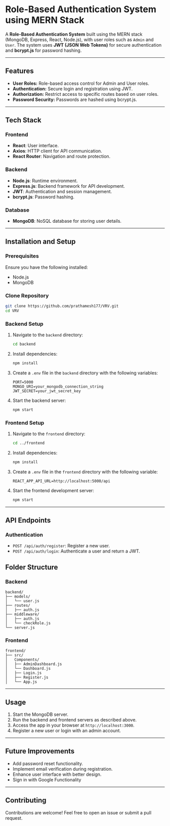 # Role-Based Authentication System using MERN Stack

A **Role-Based Authentication System** built using the MERN stack (MongoDB, Express, React, Node.js), with user roles such as `Admin` and `User`. The system uses **JWT (JSON Web Tokens)** for secure authentication and **bcrypt.js** for password hashing.

---

## Features

- **User Roles:** Role-based access control for Admin and User roles.
- **Authentication:** Secure login and registration using JWT.
- **Authorization:** Restrict access to specific routes based on user roles.
- **Password Security:** Passwords are hashed using bcrypt.js.
---

## Tech Stack

### Frontend
- **React**: User interface.
- **Axios**: HTTP client for API communication.
- **React Router**: Navigation and route protection.

### Backend
- **Node.js**: Runtime environment.
- **Express.js**: Backend framework for API development.
- **JWT**: Authentication and session management.
- **bcrypt.js**: Password hashing.

### Database
- **MongoDB**: NoSQL database for storing user details.

---

## Installation and Setup

### Prerequisites
Ensure you have the following installed:
- Node.js
- MongoDB

### Clone Repository
```bash
git clone https://github.com/prathamesh177/VRV.git
cd VRV
```

### Backend Setup
1. Navigate to the `backend` directory:
   ```bash
   cd backend
   ```
2. Install dependencies:
   ```bash
   npm install
   ```
3. Create a `.env` file in the `backend` directory with the following variables:
   ```env
   PORT=5000
   MONGO_URI=your_mongodb_connection_string
   JWT_SECRET=your_jwt_secret_key
   ```
4. Start the backend server:
   ```bash
   npm start
   ```

### Frontend Setup
1. Navigate to the `frontend` directory:
   ```bash
   cd ../frontend
   ```
2. Install dependencies:
   ```bash
   npm install
   ```
3. Create a `.env` file in the `frontend` directory with the following variable:
   ```env
   REACT_APP_API_URL=http://localhost:5000/api
   ```
4. Start the frontend development server:
   ```bash
   npm start
   ```

---

## API Endpoints

### Authentication
- `POST /api/auth/register`: Register a new user.
- `POST /api/auth/login`: Authenticate a user and return a JWT.


## Folder Structure

### Backend
```
backend/
├── models/
│   └── user.js
├── routes/
│   ├── auth.js
├── middleware/
│   ├── auth.js
│   └── checkRole.js
└── server.js
```

### Frontend
```
frontend/
├── src/
│   Components/
│   ├── AdminDashboard.js
│   └── Dashboard.js
│   ├── Login.js
│   ├── Register.js
│   └── App.js
```

---

## Usage

1. Start the MongoDB server.
2. Run the backend and frontend servers as described above.
3. Access the app in your browser at `http://localhost:3000`.
4. Register a new user or login with an admin account.

---

## Future Improvements
- Add password reset functionality.
- Implement email verification during registration.
- Enhance user interface with better design.
- Sign in with Google Functionality

---

## Contributing
Contributions are welcome! Feel free to open an issue or submit a pull request.
